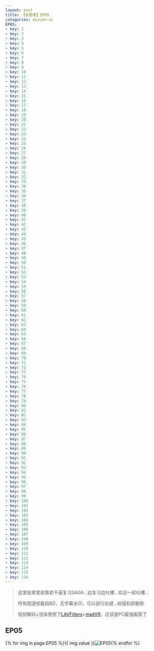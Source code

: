 ```yaml
---
layout: post
title: 【水野爱】EP05
categories: mizuno-ai
EP05:
- key: 1
- key: 2
- key: 3
- key: 4
- key: 5
- key: 6
- key: 7
- key: 8
- key: 9
- key: 10
- key: 11
- key: 12
- key: 13
- key: 14
- key: 15
- key: 16
- key: 17
- key: 18
- key: 19
- key: 20
- key: 21
- key: 22
- key: 23
- key: 24
- key: 25
- key: 26
- key: 27
- key: 28
- key: 29
- key: 30
- key: 31
- key: 32
- key: 33
- key: 34
- key: 35
- key: 36
- key: 37
- key: 38
- key: 39
- key: 40
- key: 41
- key: 42
- key: 43
- key: 44
- key: 45
- key: 46
- key: 47
- key: 48
- key: 49
- key: 50
- key: 51
- key: 52
- key: 53
- key: 54
- key: 55
- key: 56
- key: 57
- key: 58
- key: 59
- key: 60
- key: 61
- key: 62
- key: 63
- key: 64
- key: 65
- key: 66
- key: 67
- key: 68
- key: 69
- key: 70
- key: 71
- key: 72
- key: 73
- key: 74
- key: 75
- key: 76
- key: 77
- key: 78
- key: 79
- key: 80
- key: 81
- key: 82
- key: 83
- key: 84
- key: 85
- key: 86
- key: 87
- key: 88
- key: 89
- key: 90
- key: 91
- key: 92
- key: 93
- key: 94
- key: 95
- key: 96
- key: 97
- key: 98
- key: 99
- key: 100
- key: 101
- key: 102
- key: 103
- key: 104
- key: 105
- key: 106
- key: 107
- key: 108
- key: 109
- key: 110
- key: 111
- key: 112
- key: 113
- key: 114
- key: 115
- key: 116
---
```

> 这里是某爱厨第若干遍复习SAGA…边复习边吐槽…欢迎一起吐槽…
>
> 所有图逐帧截自BD，无字幕水印，可以自行右键…如侵权即删除
>
> 视频解码+渲染使用了[LAVFilters](https://github.com/Nevcairiel/LAVFilters)+[madVR](http://www.madvr.com/)，应该是PC最强画质了

## EP05

{% for img in page.EP05 %}{{ img.value }}![EP05](https://github.com/wu-kan/MizunoAi/raw/master/EP05/EP05({{img.key}}).jpg){% endfor %}
